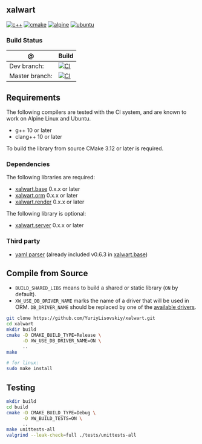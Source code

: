 ## xalwart
[![c++](https://img.shields.io/badge/c%2B%2B-20-6c85cf)](https://isocpp.org/)
[![cmake](https://img.shields.io/badge/cmake-%3E=3.12-success)](https://cmake.org/)
[![alpine](https://img.shields.io/badge/Alpine_Linux-0D597F?style=flat&logo=alpine-linux&logoColor=white)](https://alpinelinux.org/)
[![ubuntu](https://img.shields.io/badge/Ubuntu-E95420?style=flat&logo=ubuntu&logoColor=white)](https://ubuntu.com/)

### Build Status
| @ | Build |
|---|---|
| Dev branch: | [![CI](https://github.com/YuriyLisovskiy/xalwart/actions/workflows/ci.yml/badge.svg?branch=dev)](https://github.com/YuriyLisovskiy/xalwart/actions/workflows/ci.yml?query=branch%3Adev) |
| Master branch: | [![CI](https://github.com/YuriyLisovskiy/xalwart/actions/workflows/ci.yml/badge.svg?branch=master)](https://github.com/YuriyLisovskiy/xalwart/actions/workflows/ci.yml?query=branch%3Amaster) |

## Requirements
The following compilers are tested with the CI system, and are known to work
on Alpine Linux and Ubuntu.
* g++ 10 or later
* clang++ 10 or later

To build the library from source CMake 3.12 or later is required.

### Dependencies
The following libraries are required:
- [xalwart.base](https://github.com/YuriyLisovskiy/xalwart.base) 0.x.x or later
- [xalwart.orm](https://github.com/YuriyLisovskiy/xalwart.orm) 0.x.x or later
- [xalwart.render](https://github.com/YuriyLisovskiy/xalwart.render) 0.x.x or later

The following library is optional:
- [xalwart.server](https://github.com/YuriyLisovskiy/xalwart.server) 0.x.x or later

### Third party
- [yaml parser](https://github.com/jbeder/yaml-cpp) (already included v0.6.3 in [xalwart.base](https://github.com/YuriyLisovskiy/xalwart.base))

## Compile from Source
* `BUILD_SHARED_LIBS` means to build a shared or static library (`ON` by default).
* `XW_USE_DB_DRIVER_NAME` marks the name of a driver that will be used in ORM. `DB_DRIVER_NAME` should be
  replaced by one of the [available drivers](https://github.com/YuriyLisovskiy/xalwart.orm/tree/dev#available-drivers).
```bash
git clone https://github.com/YuriyLisovskiy/xalwart.git
cd xalwart
mkdir build
cmake -D CMAKE_BUILD_TYPE=Release \
      -D XW_USE_DB_DRIVER_NAME=ON \
      ..
make

# for linux:
sudo make install
```

## Testing
```bash
mkdir build
cd build
cmake -D CMAKE_BUILD_TYPE=Debug \
      -D XW_BUILD_TESTS=ON \
      ..
make unittests-all
valgrind --leak-check=full ./tests/unittests-all
```
